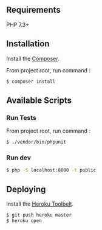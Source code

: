 ## Requirements

PHP 7.3+

## Installation

Install the [Composer](https://getcomposer.org/).

From project root, run command :

```sh
$ composer install
```

## Available Scripts

### Run Tests

From project root, run command :

```sh
$ ./vendor/bin/phpunit
```

### Run dev

```sh
$ php -S localhost:8000 -t public
```


## Deploying

Install the [Heroku Toolbelt](https://toolbelt.heroku.com/).

```sh
$ git push heroku master
$ heroku open
```